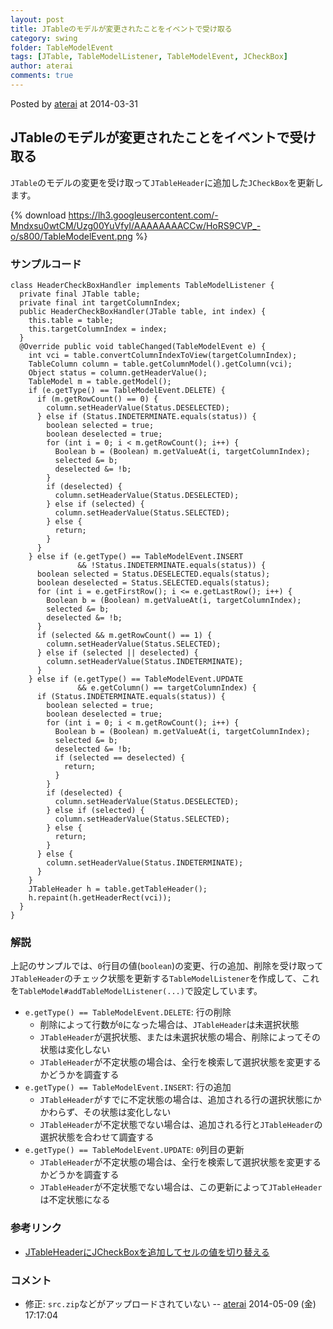 ```yaml
---
layout: post
title: JTableのモデルが変更されたことをイベントで受け取る
category: swing
folder: TableModelEvent
tags: [JTable, TableModelListener, TableModelEvent, JCheckBox]
author: aterai
comments: true
---
```


Posted by [aterai](http://terai.xrea.jp/aterai.html) at 2014-03-31

## JTableのモデルが変更されたことをイベントで受け取る
`JTable`のモデルの変更を受け取って`JTableHeader`に追加した`JCheckBox`を更新します。


{% download https://lh3.googleusercontent.com/-Mndxsu0wtCM/Uzg00YuVfyI/AAAAAAAACCw/HoRS9CVP_-o/s800/TableModelEvent.png %}

### サンプルコード
<pre class="prettyprint"><code>class HeaderCheckBoxHandler implements TableModelListener {
  private final JTable table;
  private final int targetColumnIndex;
  public HeaderCheckBoxHandler(JTable table, int index) {
    this.table = table;
    this.targetColumnIndex = index;
  }
  @Override public void tableChanged(TableModelEvent e) {
    int vci = table.convertColumnIndexToView(targetColumnIndex);
    TableColumn column = table.getColumnModel().getColumn(vci);
    Object status = column.getHeaderValue();
    TableModel m = table.getModel();
    if (e.getType() == TableModelEvent.DELETE) {
      if (m.getRowCount() == 0) {
        column.setHeaderValue(Status.DESELECTED);
      } else if (Status.INDETERMINATE.equals(status)) {
        boolean selected = true;
        boolean deselected = true;
        for (int i = 0; i &lt; m.getRowCount(); i++) {
          Boolean b = (Boolean) m.getValueAt(i, targetColumnIndex);
          selected &amp;= b;
          deselected &amp;= !b;
        }
        if (deselected) {
          column.setHeaderValue(Status.DESELECTED);
        } else if (selected) {
          column.setHeaderValue(Status.SELECTED);
        } else {
          return;
        }
      }
    } else if (e.getType() == TableModelEvent.INSERT
               &amp;&amp; !Status.INDETERMINATE.equals(status)) {
      boolean selected = Status.DESELECTED.equals(status);
      boolean deselected = Status.SELECTED.equals(status);
      for (int i = e.getFirstRow(); i &lt;= e.getLastRow(); i++) {
        Boolean b = (Boolean) m.getValueAt(i, targetColumnIndex);
        selected &amp;= b;
        deselected &amp;= !b;
      }
      if (selected &amp;&amp; m.getRowCount() == 1) {
        column.setHeaderValue(Status.SELECTED);
      } else if (selected || deselected) {
        column.setHeaderValue(Status.INDETERMINATE);
      }
    } else if (e.getType() == TableModelEvent.UPDATE
               &amp;&amp; e.getColumn() == targetColumnIndex) {
      if (Status.INDETERMINATE.equals(status)) {
        boolean selected = true;
        boolean deselected = true;
        for (int i = 0; i &lt; m.getRowCount(); i++) {
          Boolean b = (Boolean) m.getValueAt(i, targetColumnIndex);
          selected &amp;= b;
          deselected &amp;= !b;
          if (selected == deselected) {
            return;
          }
        }
        if (deselected) {
          column.setHeaderValue(Status.DESELECTED);
        } else if (selected) {
          column.setHeaderValue(Status.SELECTED);
        } else {
          return;
        }
      } else {
        column.setHeaderValue(Status.INDETERMINATE);
      }
    }
    JTableHeader h = table.getTableHeader();
    h.repaint(h.getHeaderRect(vci));
  }
}
</code></pre>

### 解説
上記のサンプルでは、`0`行目の値(`boolean`)の変更、行の追加、削除を受け取って`JTableHeader`のチェック状態を更新する`TableModelListener`を作成して、これを`TableModel#addTableModelListener(...)`で設定しています。

- `e.getType() == TableModelEvent.DELETE`: 行の削除
    - 削除によって行数が`0`になった場合は、`JTableHeader`は未選択状態
    - `JTableHeader`が選択状態、または未選択状態の場合、削除によってその状態は変化しない
    - `JTableHeader`が不定状態の場合は、全行を検索して選択状態を変更するかどうかを調査する
- `e.getType() == TableModelEvent.INSERT`: 行の追加
    - `JTableHeader`がすでに不定状態の場合は、追加される行の選択状態にかかわらず、その状態は変化しない
    - `JTableHeader`が不定状態でない場合は、追加される行と`JTableHeader`の選択状態を合わせて調査する
- `e.getType() == TableModelEvent.UPDATE`: `0`列目の更新
    - `JTableHeader`が不定状態の場合は、全行を検索して選択状態を変更するかどうかを調査する
    - `JTableHeader`が不定状態でない場合は、この更新によって`JTableHeader`は不定状態になる

<!-- dummy comment line for breaking list -->

### 参考リンク
- [JTableHeaderにJCheckBoxを追加してセルの値を切り替える](http://terai.xrea.jp/Swing/TableHeaderCheckBox.html)

<!-- dummy comment line for breaking list -->

### コメント
- 修正: `src.zip`などがアップロードされていない -- [aterai](http://terai.xrea.jp/aterai.html) 2014-05-09 (金) 17:17:04

<!-- dummy comment line for breaking list -->

